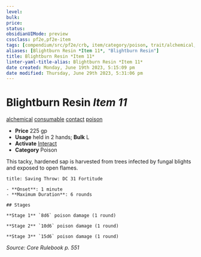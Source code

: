 ```yaml
---
level:
bulk:
price:
status:
obsidianUIMode: preview
cssclass: pf2e,pf2e-item
tags: [compendium/src/pf2e/crb, item/category/poison, trait/alchemical, trait/consumable, trait/contact, trait/poison]
aliases: [Blightburn Resin *Item 11*, "Blightburn Resin"]
title: Blightburn Resin *Item 11*
linter-yaml-title-alias: Blightburn Resin *Item 11*
date created: Monday, June 19th 2023, 5:15:09 pm
date modified: Thursday, June 29th 2023, 5:31:06 pm
---
```


# Blightburn Resin *Item 11*

[alchemical](rules/traits/alchemical.md) [consumable](rules/traits/consumable.md) [contact](rules/traits/contact.md) [poison](rules/traits/poison.md)  

- **Price** 225 gp
- **Usage** held in 2 hands; **Bulk** L
- **Activate** [Interact](rules/actions/interact.md)
- **Category** Poison

This tacky, hardened sap is harvested from trees infected by fungal blights and exposed to open flames.

```ad-inline-affliction
title: Saving Throw: DC 31 Fortitude

- **Onset**: 1 minute
- **Maximum Duration**: 6 rounds

## Stages

**Stage 1** `8d6` poison damage (1 round)

**Stage 2** `10d6` poison damage (1 round)

**Stage 3** `15d6` poison damage (1 round)
```

*Source: Core Rulebook p. 551*
